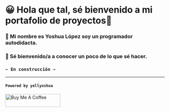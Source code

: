# 😀 Hola que tal, sé bienvenido a mi portafolio de proyectos👋

### 🤝 Mi nombre es Yoshua López soy un programador autodidacta.

### 🙌 Sé bienvenido/a a conocer un poco de lo que sé hacer.

### `~ En construcción ~`

---

#### `Powered by yellyoshua `

<a href="https://www.buymeacoffee.com/yellyoshua" target="_blank"><img src="https://cdn.buymeacoffee.com/buttons/v2/default-yellow.png" alt="Buy Me A Coffee" height="41" width="174" ></a>